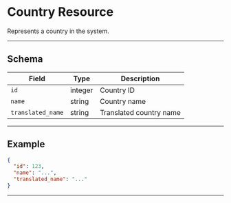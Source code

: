 # Country Resource

Represents a country in the system.


---

## Schema
| Field             | Type    | Description         |
|--------------------|---------|---------------------|
| `id`               | integer | Country ID          |
| `name`             | string  | Country name        |
| `translated_name`  | string  | Translated country name |

---

## Example
```json
{
  "id": 123,
  "name": "...",
  "translated_name": "..."
}
```

---
